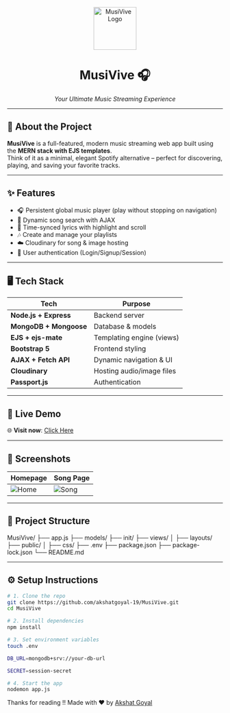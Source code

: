 <div align="center">
  <img src="https://i.imgur.com/8iM5EEN.png" width="100" alt="MusiVive Logo" />
  <h1>MusiVive 🎧</h1>
  <p><i>Your Ultimate Music Streaming Experience</i></p>
</div>

---

## 🎵 About the Project

**MusiVive** is a full-featured, modern music streaming web app built using the **MERN stack with EJS templates**.  
Think of it as a minimal, elegant Spotify alternative – perfect for discovering, playing, and saving your favorite tracks.

---

## ✨ Features

- 🎧 Persistent global music player (play without stopping on navigation)
- 🔎 Dynamic song search with AJAX
- 🎼 Time-synced lyrics with highlight and scroll
- 🎶 Create and manage your playlists
- ☁️ Cloudinary for song & image hosting
- 🔐 User authentication (Login/Signup/Session)

---

## 🖥️ Tech Stack

| Tech             | Purpose                        |
|------------------|-------------------------------|
| **Node.js + Express** | Backend server              |
| **MongoDB + Mongoose** | Database & models          |
| **EJS + ejs-mate**     | Templating engine (views)  |
| **Bootstrap 5**        | Frontend styling           |
| **AJAX + Fetch API**   | Dynamic navigation & UI    |
| **Cloudinary**         | Hosting audio/image files  |
| **Passport.js**        | Authentication             |

---

## 🚀 Live Demo

🌐 **Visit now**: [Click Here ](https://musivive.onrender.com)

---

## 📸 Screenshots

| Homepage | Song Page |
|---------|-----------|
| ![Home](https://i.imgur.com/6MIgM7s.png) | ![Song](https://i.imgur.com/zj9ADUZ.png) |

---

## 📂 Project Structure
MusiVive/
├── app.js
├── models/
├── init/
├── views/
│ ├── layouts/
├── public/
│ ├── css/
├── .env
├── package.json
├── package-lock.json
└── README.md


---

## ⚙️ Setup Instructions

```bash
# 1. Clone the repo
git clone https://github.com/akshatgoyal-19/MusiVive.git
cd MusiVive

# 2. Install dependencies
npm install

# 3. Set environment variables
touch .env

DB_URL=mongodb+srv://your-db-url

SECRET=session-secret

# 4. Start the app
nodemon app.js
```
Thanks for reading !!
Made with ❤️ by [Akshat Goyal](https://github.com/akshatgoyal-19)



